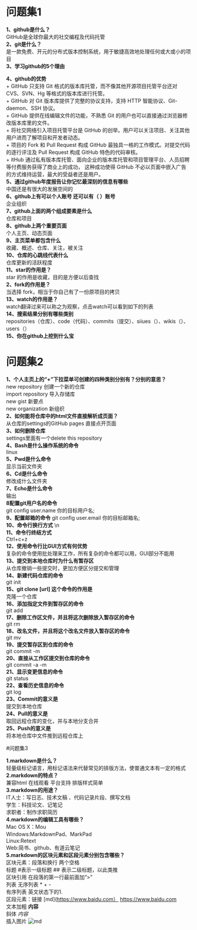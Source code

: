 # 问题集1
**1、github是什么？**  
	GitHub是全球你最大的社交编程及代码托管  
**2、git是什么？**  
	是一款免费、开元的分布式版本控制系统，用于敏捷高效地处理任何或大或小的项目  
**3、学习github的5个理由**  
	  
**4、github的优势**  
	+ GitHub 只支持 Git 格式的版本库托管，而不像其他开源项目托管平台还对  
	CVS、SVN、Hg 等格式的版本库进行托管。  
	+ GitHub 对 Git 版本库提供了完整的协议支持，支持 HTTP 智能协议、Git-daemon、SSH 协议。  
	+ GitHub 提供在线编辑文件的功能，不熟悉 Git 的用户也可以直接通过浏览器修改版本库里的文件。  
	+ 将社交网络引入项目托管平台是 GitHub 的创举。用户可以关注项目、关注其他用户进而了解项目和开发者动态。  
	+ 项目的 Fork 和 Pull Request 构成 GitHub 最独具一格的工作模式。对提交代码的逐行评注及 Pull Request 
	构成 GitHub 特色的代码审核。  
	+ itHub 通过私有版本库托管、面向企业的版本库托管和项目管理平台、人员招聘等付费服务获得了商业上的成功，
	这种成功使得 GitHub 不必以页面中嵌入广告的方式维持运营，最大的受益者还是用户。  
**5、通过github年度报告让你记忆最深刻的信息有哪些**  
	中国还是有很大的发展空间的  
**6、github上有可以个人账号 还可以有（ ）账号**  
	企业组织  
**7、github上面的两个组成要素是什么**  
	仓库和项目  
**8、github上两个重要页面**  
	个人主页、动态页面  
**9、主页菜单都包含什么**  
	收藏、概述、仓库、关注，被关注  
**10、仓库的心跳线代表什么**  
	仓库更新的活跃程度  
**11、star的作用是？**  
	star 的作用是收藏，目的是方便以后查找  
**2、fork的作用是？**  
	当选择 fork，相当于你自己有了一份原项目的拷贝  
**13、watch的作用是？**  
	watch翻译过来可以称之为观察，点击watch可以看到如下的列表  
**14、搜索结果分别有哪些类别**  
	repositories（仓库）、code（代码）、commits（提交）、siiues（）、wikis（）、users（）  
**15、你在github上挖到什么宝**

# 问题集2

**1、个人主页上的“+”下拉菜单可创建的四种类别分别有？分别的意思？**  
new repository       创建一个新的仓库  
import repository    导入存储库  
new gist             新要点  
new organization     新组织  
**2、如何能将仓库中的html文件直接解析成页面？**  
从仓库的settings的GitHub pages 直接点开页面  
**3、如何删除仓库**  
settings里面有一个delete this repository  
**4、Bash是什么操作系统的命令**  
linux  
**5、Pwd是什么命令**  
显示当前文件夹  
**6、Cd是什么命令**  
修改成什么文件夹  
**7、Echo是什么命令**  
输出  
**8配置git用户名的命令**  
git config user.name 你的目标用户名;  
**9、配置邮箱的命令**
git config user.email 你的目标邮箱名;  
**10、命令行换行方式**
\n  
**11、命令行终结方式**  
Ctrl+c+z  
**12、使用命令行比GUI方式有何优势**  
复杂的命令使用批处理来工作，所有复杂的命令都可以用，GUI部分不能用  
**13、提交到本地仓库时为什么有暂存区**  
从仓库撤销一些提交时，更加方便区分提交和管理  
**14、新建代码仓库的命令**  
git init  
**15、git clone [url] 这个命令的作用是**  
克隆一个仓库  
**16、添加指定文件到暂存区的命令**  
git add  
**17、删除工作区文件，并且将这次删除放入暂存区的命令**  
git rm   
**18、改名文件，并且将这个改名文件放入暂存区的命令**  
git mv  
**19、提交暂存区到仓库的命令**  
git commit -m  
**20、直接从工作区提交到仓库的命令**  
git commit -a -m  
**21、显示变更信息的命令**  
git status  
**22、查看历史信息的命令**  
git log  
**23、Commit的意义是**  
提交到本地仓库  
**24、Pull的意义是**  
取回远程仓库的变化，并与本地分支合并  
**25、Push的意义是**  
将本地仓库中文件推到远程仓库上  

#问题集3

**1.markdown是什么？**  
轻量级标记语言，用标记语法来代替常见的排版方法，使普通文本有一定的格式  
**2.markdown的特点？**  
兼容html 在线观看 平台支持 排版样式简单  
**3.markdown的用途？**  
IT人士：写日志、技术文稿 、代码记录片段、撰写文档  
学生：科技论文、记笔记  
求职者：制作求职简历   
**4.markdown的编辑工具有哪些？**  
Mac OS X：Mou  
Windows:MarkdownPad、MarkPad  
Linux:Retext  
Web:简书、github、有道云笔记  
**5.markdown的区块元素和区段元素分别包含哪些？**  
区块元素：段落和换行 两个空格  
	       标题 #表示一级标题 ## 表示二级标题，以此类推  
	       区块引用 在段落的第一行最前面加“>”	    
  	     列表 无序列表 * + -  
	       有序列表 英文状态下的1.  
区段元素：链接 [md](https://www.baidu.com）
	       <https://www.baidu.com>  
	       文本加粗 **内容**  
         斜体 *内容*  
	       插入图片 ![md](图片地址)  
